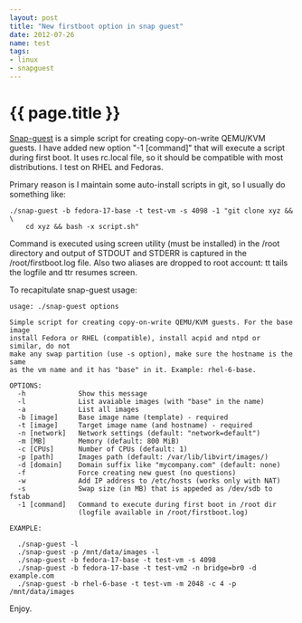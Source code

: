 ```yaml
---
layout: post
title: "New firstboot option in snap guest"
date: 2012-07-26
name: test
tags:
- linux
- snapguest
---
```

{{ page.title }}
================

[Snap-guest][1] is a simple script for creating copy-on-write QEMU/KVM guests. I
have added new option "-1 \[command\]" that will execute a script during first
boot. It uses rc.local file, so it should be compatible with most
distributions. I test on RHEL and Fedoras.

Primary reason is I maintain some auto-install scripts in git, so I usually do
something like:


    ./snap-guest -b fedora-17-base -t test-vm -s 4098 -1 "git clone xyz && \
        cd xyz && bash -x script.sh"

Command is executed using screen utility (must be installed) in the /root
directory and output of STDOUT and STDERR is captured in the
/root/firstboot.log file. Also two aliases are dropped to root account: tt
tails the logfile and ttr resumes screen.

To recapitulate snap-guest usage:

    usage: ./snap-guest options

    Simple script for creating copy-on-write QEMU/KVM guests. For the base image
    install Fedora or RHEL (compatible), install acpid and ntpd or similar, do not
    make any swap partition (use -s option), make sure the hostname is the same
    as the vm name and it has "base" in it. Example: rhel-6-base.

    OPTIONS:
      -h             Show this message
      -l             List avaiable images (with "base" in the name)
      -a             List all images
      -b [image]     Base image name (template) - required
      -t [image]     Target image name (and hostname) - required
      -n [network]   Network settings (default: "network=default")
      -m [MB]        Memory (default: 800 MiB)
      -c [CPUs]      Number of CPUs (default: 1)
      -p [path]      Images path (default: /var/lib/libvirt/images/)
      -d [domain]    Domain suffix like "mycompany.com" (default: none)
      -f             Force creating new guest (no questions)
      -w             Add IP address to /etc/hosts (works only with NAT)
      -s             Swap size (in MB) that is appeded as /dev/sdb to fstab
      -1 [command]   Command to execute during first boot in /root dir
                     (logfile available in /root/firstboot.log)

    EXAMPLE:

      ./snap-guest -l
      ./snap-guest -p /mnt/data/images -l
      ./snap-guest -b fedora-17-base -t test-vm -s 4098
      ./snap-guest -b fedora-17-base -t test-vm2 -n bridge=br0 -d example.com
      ./snap-guest -b rhel-6-base -t test-vm -m 2048 -c 4 -p /mnt/data/images

Enjoy.

[1]: http://github.com/lzap/snap-guest
